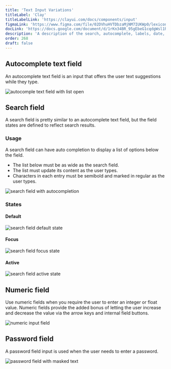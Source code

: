 ```yaml
---
title: 'Text Input Variations'
titleLabel: 'Clay'
titleLabelLink: 'https://clayui.com/docs/components/input'
figmaLink: 'https://www.figma.com/file/02DVhuHVTDbzaMjNM7IUKWp0/lexicon?node-id=6033%3A2985'
docLink: 'https://docs.google.com/document/d/1rKn34BR_95gEbeG1cqdgWsl1h6buo1MPdG9Jrgz_xU4/edit?usp=sharing'
description: 'A description of the search, autocomplete, labels, date, numeric, and password input variations.'
order: 268
draft: false
---
```


## Autocomplete text field

An autocomplete text field is an input that offers the user text suggestions while they type.

![autocomple text field with list open](/images/lexicon/AutocompleteTextField.png)

## Search field

A search field is pretty similar to an autocomplete text field, but the field states are defined to reflect search results.

### Usage

A search field can have auto completion to display a list of options below the field.

-   The list below must be as wide as the search field.
-   The list must update its content as the user types.
-   Characters in each entry must be semibold and marked in regular as the user types.

![search field with autocompletion](/images/lexicon/AutocompleteTextField.png)

### States

#### Default

![search field default state](/images/lexicon/InputSearch.jpg)

#### Focus

![search field focus state](/images/lexicon/InputSearchFocus.jpg)

#### Active

![search field active state](/images/lexicon/InputSearchActive.jpg)

## Numeric field

Use numeric fields when you require the user to enter an integer or float value. Numeric fields provide the added bonus of letting the user increase and decrease the value via the arrow keys and internal field buttons.

![numeric input field](/images/lexicon/InputNumeric.jpg)

## Password field

A password field input is used when the user needs to enter a password.

![password field with masked text](/images/lexicon/InputPassword.jpg)
